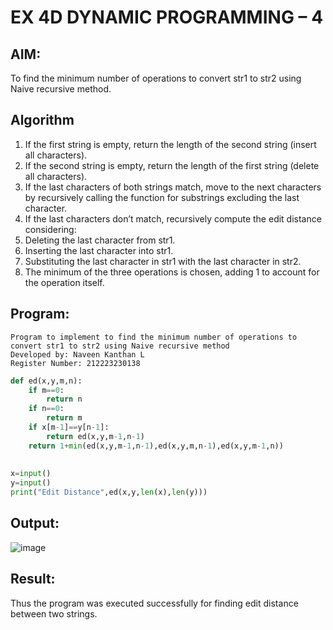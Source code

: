 # EX 4D DYNAMIC PROGRAMMING – 4
## AIM:
To find the minimum number of operations to convert str1 to str2 using Naive recursive method.

## Algorithm
1. If the first string is empty, return the length of the second string (insert all characters).
2. If the second string is empty, return the length of the first string (delete all characters).
3. If the last characters of both strings match, move to the next characters by recursively calling the function for substrings excluding the last character.
4. If the last characters don’t match, recursively compute the edit distance considering:
5. Deleting the last character from str1.
6. Inserting the last character into str1.
7. Substituting the last character in str1 with the last character in str2.
8. The minimum of the three operations is chosen, adding 1 to account for the operation itself.  

## Program:
```
Program to implement to find the minimum number of operations to convert str1 to str2 using Naive recursive method
Developed by: Naveen Kanthan L
Register Number: 212223230138
```

```py
def ed(x,y,m,n):
    if m==0:
        return n
    if n==0:
        return m
    if x[m-1]==y[n-1]:
        return ed(x,y,m-1,n-1)
    return 1+min(ed(x,y,m-1,n-1),ed(x,y,m,n-1),ed(x,y,m-1,n))
    
    
x=input()
y=input()
print("Edit Distance",ed(x,y,len(x),len(y)))

```

## Output:
![image](https://github.com/user-attachments/assets/5fb0bc4f-7a36-4e8b-a386-e62847a6ad42)



## Result:
Thus the program was executed successfully for finding edit distance between two strings.

